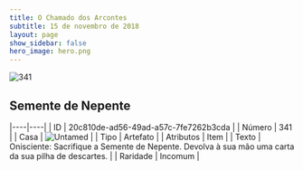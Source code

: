 ```yaml
---
title: O Chamado dos Arcontes
subtitle: 15 de novembro de 2018
layout: page
show_sidebar: false
hero_image: hero.png
---
```


![341](https://cdn.keyforgegame.com/media/card_front/pt/341_341_M3P5Q4RWG42_pt.png)

## Semente de Nepente

|----|----|
| ID | 20c810de-ad56-49ad-a57c-7fe7262b3cda |
| Número | 341 |
| Casa | ![Untamed](https://archonarcana.com/images/thumb/b/bd/Untamed.png/22px-Untamed.png "Indomados") |
| Tipo | Artefato |
| Atributos | Item |
| Texto | Onisciente: Sacrifique a Semente de Nepente. Devolva à sua mão uma carta da sua pilha de descartes. |
| Raridade | Incomum |
